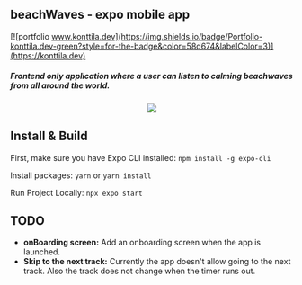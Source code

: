 ## beachWaves - expo mobile app

[![portfolio www.konttila.dev](https://img.shields.io/badge/Portfolio-konttila.dev-green?style=for-the-badge&color=58d674&labelColor=3)](https://konttila.dev)

##### Frontend only application where a user can listen to calming beachwaves from all around the world.

<p align="center">
  <img src="screenshots/screenshare1.jpg?raw=true" />
</p>

## Install & Build

First, make sure you have Expo CLI installed: `npm install -g expo-cli`

Install packages: `yarn` or `yarn install`

Run Project Locally: `npx expo start`

## TODO

- **onBoarding screen:** Add an onboarding screen when the app is launched.
- **Skip to the next track:** Currently the app doesn't allow going to the next track. Also the track does not change when the timer runs out.
